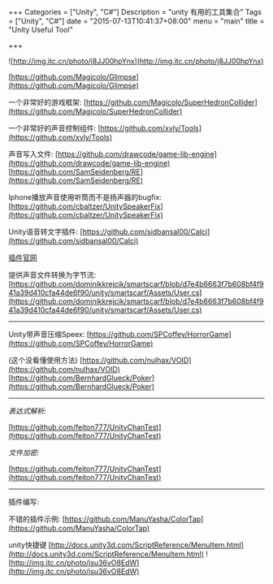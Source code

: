 +++
Categories = ["Unity", "C#"]
Description = "unity 有用的工具集合"
Tags = ["Unity", "C#"]
date = "2015-07-13T10:41:37+08:00"
menu = "main"
title = "Unity Useful Tool"

+++

![http://img.itc.cn/photo/j8JJ00hpYnx](http://img.itc.cn/photo/j8JJ00hpYnx)

[https://github.com/Magicolo/Glimpse](https://github.com/Magicolo/Glimpse)

一个非常好的游戏框架:
[https://github.com/Magicolo/SuperHedronCollider](https://github.com/Magicolo/SuperHedronCollider)

一个非常好的声音控制组件:
[https://github.com/xvly/Tools](https://github.com/xvly/Tools)

声音写入文件:
[https://github.com/drawcode/game-lib-engine](https://github.com/drawcode/game-lib-engine)
[https://github.com/SamSeidenberg/RE](https://github.com/SamSeidenberg/RE)

Iphone播放声音使用听筒而不是扬声器的bugfix:
[https://github.com/cbaltzer/UnitySpeakerFix](https://github.com/cbaltzer/UnitySpeakerFix)

Unity语音转文字插件:
[https://github.com/sidbansal00/Calci](https://github.com/sidbansal00/Calci)

[插件官网](http://developer.att.com/apis/speech/docs/v3)

提供声音文件转换为字节流:
[https://github.com/dominikkrejcik/smartscarf/blob/d7e4b6663f7b608bf4f941a39d410cfa44de6f90/unity/smartscarf/Assets/User.cs](https://github.com/dominikkrejcik/smartscarf/blob/d7e4b6663f7b608bf4f941a39d410cfa44de6f90/unity/smartscarf/Assets/User.cs)

------

Unity带声音压缩Speex:
[https://github.com/SPCoffey/HorrorGame](https://github.com/SPCoffey/HorrorGame)

(这个没看懂使用方法)
[https://github.com/nulhax/VOID](https://github.com/nulhax/VOID)
[https://github.com/BernhardGlueck/Poker](https://github.com/BernhardGlueck/Poker)

------

*表达式解析:*

[https://github.com/feiton777/UnityChanTest](https://github.com/feiton777/UnityChanTest)

*文件加密:*

[https://github.com/feiton777/UnityChanTest](https://github.com/feiton777/UnityChanTest)




------
插件编写:

不错的插件示例:
[https://github.com/ManuYasha/ColorTap](https://github.com/ManuYasha/ColorTap)

unity快捷键
[http://docs.unity3d.com/ScriptReference/MenuItem.html](http://docs.unity3d.com/ScriptReference/MenuItem.html)
![http://img.itc.cn/photo/jsu36vO8EdW](http://img.itc.cn/photo/jsu36vO8EdW)
